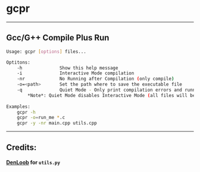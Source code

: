 # gcpr

---

## Gcc/G++ Compile Plus Run

```bash
Usage: gcpr [options] files...

Optitons:
    -h              Show this help message
    -i              Interactive Mode compilation
    -nr             No Running after Compilation (only compile)
    -o=<path>       Set the path where to save the executable file
    -q              Quiet Mode - Only print compilation errors and running output contents (no gcpr text)
        *Note*: Quiet Mode disables Interactive Mode (all files will be approved)
    
Examples:
    gcpr -h
    gcpr -o=run_me *.c
    gcpr -y -nr main.cpp utils.cpp
```

---
## Credits:
#### [DenLoob](https://github.com/Denloob) for `utils.py`
